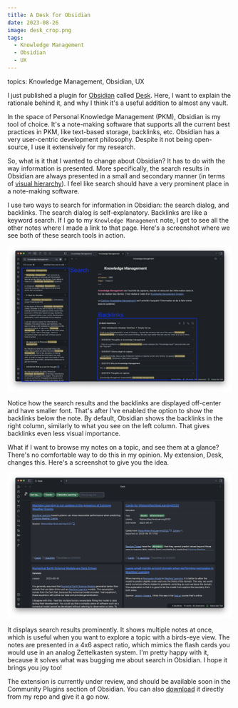 ```yaml
---
title: A Desk for Obsidian
date: 2023-08-26
image: desk_crop.png
tags:
  - Knowledge Management
  - Obsidian
  - UX
---
```


topics: Knowledge Management, Obsidian, UX

I just published a plugin for [Obsidian](https://www.obsidian.md) called
[Desk](https://github.com/davidlandry93/obsidian-desk). Here, I want to explain the
rationale behind it, and why I think it's a useful addition to almost any vault.

In the space of Personal Knowledge Management (PKM), Obsidian is my tool of choice. It's
a note-making software that supports all the current best practices in PKM, like
text-based storage, backlinks, etc. Obsidian has a very user-centric development
philosophy. Despite it not being open-source, I use it extensively for my research.

So, what is it that I wanted to change about Obsidian? It has to do with the way
information is presented. More specifically, the search results in Obsidian are always
presented in a small and secondary manner (in terms of [visual
hierarchy](https://en.wikipedia.org/wiki/Visual_hierarchy)). I feel like search should
have a very prominent place in a note-making software. 

I use two ways to search for information in Obsidian: the search dialog, and backlinks.
The search dialog is self-explanatory. Backlinks are like a keyword search. If I go to
my `Knowledge Management` note, I get to see all the other notes where I made a link to
that page.  Here's a screenshot where we see both of these search tools in action.

![How search results are displayed in a default Obsidian configuration.](/images/obsidian_small_search.png)

Notice how the search results and the backlinks are displayed off-center and have
smaller font. That's after I've enabled the option to show the backlinks below the note.
By default, Obsidian shows the backlinks in the right column, similarly to what you
see on the left column. That gives backlinks even less visual importance.

What if I want to browse my notes on a topic, and see them at a glance? There's no
comfortable way to do this in my opinion. My extension, Desk, changes this. Here's a
screenshot to give you the idea.

![How search results are displayed in the Desk extension for Obsidian.](/images/obsidian_desk_screenshot.png)

It displays search results prominently. It shows multiple notes at once, which is useful
when you want to explore a topic with a birds-eye view. The notes are presented in a 4x6
aspect ratio, which mimics the flash cards you would use in an analog Zettelkasten
system. I'm pretty happy with it, because it solves what was bugging me about search in
Obsidian. I hope it brings you joy too!

The extension is currently under review, and should be available soon in the Community
Plugins section of Obsidian. You can also
[download](https://github.com/davidlandry93/obsidian-desk/releases) it directly from my
repo and give it a go now. 


